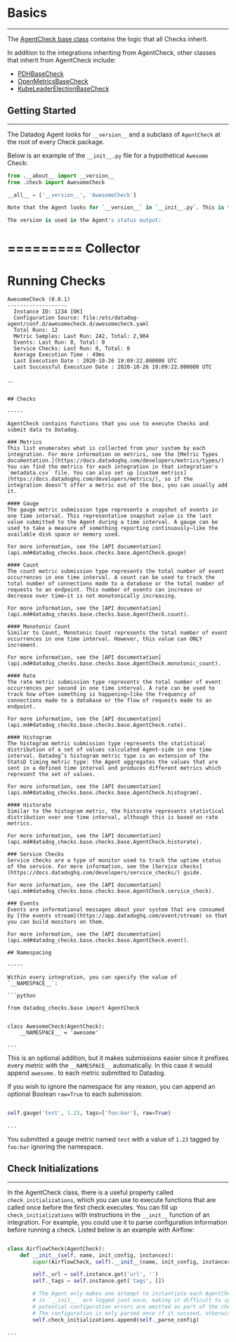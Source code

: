 # Basics

-----

The [AgentCheck base class](https://github.com/DataDog/integrations-core/blob/master/datadog_checks_base/datadog_checks/base/checks/base.py) contains the logic that all Checks inherit.

In addition to the integrations inheriting from AgentCheck, other classes that inherit from AgentCheck include:

- [PDHBaseCheck](https://github.com/DataDog/integrations-core/blob/master/datadog_checks_base/datadog_checks/base/checks/win/winpdh_base.py)
- [OpenMetricsBaseCheck](https://github.com/DataDog/integrations-core/blob/master/datadog_checks_base/datadog_checks/base/checks/openmetrics/base_check.py)
- [KubeLeaderElectionBaseCheck](https://github.com/DataDog/integrations-core/blob/master/datadog_checks_base/datadog_checks/base/checks/kube_leader/base_check.py)


## Getting Started

-----

The Datadog Agent looks for `__version__` and a subclass of `AgentCheck` at the root of every Check package.

Below is an example of the `__init__.py` file for a hypothetical `Awesome` Check:

```python
from .__about__ import __version__
from .check import AwesomeCheck

__all__ = ['__version__', 'AwesomeCheck']

Note that the Agent looks for `__version__` in `__init__.py`. This is the default location for all integrations, but it does not necessarily need to be put there. If no `__version__` is found, it will default to `0.0.0`.

The version is used in the Agent's status output:

```

=========
Collector
=========

  Running Checks
  ============== 

    AwesomeCheck (0.0.1)
    -------------------
      Instance ID: 1234 [OK]
      Configuration Source: file:/etc/datadog-agent/conf.d/awesomecheck.d/awesomecheck.yaml
      Total Runs: 12
      Metric Samples: Last Run: 242, Total: 2,904
      Events: Last Run: 0, Total: 0
      Service Checks: Last Run: 0, Total: 0
      Average Execution Time : 49ms
      Last Execution Date : 2020-10-26 19:09:22.000000 UTC
      Last Successful Execution Date : 2020-10-26 19:09:22.000000 UTC

...

```

## Checks

-----

AgentCheck contains functions that you use to execute Checks and submit data to Datadog.

### Metrics
This list enumerates what is collected from your system by each integration. For more information on metrics, see the [Metric Types documentation.](https://docs.datadoghq.com/developers/metrics/types/) You can find the metrics for each integration in that integration's `metadata.csv` file. You can also set up [custom metrics](https://docs.datadoghq.com/developers/metrics/), so if the integration doesn’t offer a metric out of the box, you can usually add it.

#### Gauge
The gauge metric submission type represents a snapshot of events in one time interval. This representative snapshot value is the last value submitted to the Agent during a time interval. A gauge can be used to take a measure of something reporting continuously—like the available disk space or memory used.

For more information, see the [API documentation](api.md#datadog_checks.base.checks.base.AgentCheck.gauge)

#### Count
The count metric submission type represents the total number of event occurrences in one time interval. A count can be used to track the total number of connections made to a database or the total number of requests to an endpoint. This number of events can increase or decrease over time—it is not monotonically increasing.

For more information, see the [API documentation](api.md#datadog_checks.base.checks.base.AgentCheck.count).

#### Monotonic Count
Similar to Count, Monotonic Count represents the total number of event occurrences in one time interval. However, this value can ONLY increment.

For more information, see the [API documentation](api.md#datadog_checks.base.checks.base.AgentCheck.monotonic_count).

#### Rate
The rate metric submission type represents the total number of event occurrences per second in one time interval. A rate can be used to track how often something is happening—like the frequency of connections made to a database or the flow of requests made to an endpoint.

For more information, see the [API documentation](api.md#datadog_checks.base.checks.base.AgentCheck.rate).

#### Histogram
The histogram metric submission type represents the statistical distribution of a set of values calculated Agent-side in one time interval. Datadog’s histogram metric type is an extension of the StatsD timing metric type: the Agent aggregates the values that are sent in a defined time interval and produces different metrics which represent the set of values.

For more information, see the [API documentation](api.md#datadog_checks.base.checks.base.AgentCheck.histogram).

#### Historate
Similar to the histogram metric, the historate represents statistical distribution over one time interval, although this is based on rate metrics.

For more information, see the [API documentation](api.md#datadog_checks.base.checks.base.AgentCheck.historate).

### Service Checks
Service checks are a type of monitor used to track the uptime status of the service. For more information, see the [Service checks](https://docs.datadoghq.com/developers/service_checks/) guide.

For more information, see the [API documentation](api.md#datadog_checks.base.checks.base.AgentCheck.service_check).

### Events
Events are informational messages about your system that are consumed by [the events stream](https://app.datadoghq.com/event/stream) so that you can build monitors on them.

For more information, see the [API documentation](api.md#datadog_checks.base.checks.base.AgentCheck.event).

## Namespacing

-----

Within every integration, you can specify the value of `__NAMESPACE__`:

```python

from datadog_checks.base import AgentCheck


class AwesomeCheck(AgentCheck):
    __NAMESPACE__ = 'awesome'

...

```

This is an optional addition, but it makes submissions easier since it prefixes every metric with the `__NAMESPACE__` automatically. In this case it would append `awesome.` to each metric submitted to Datadog.

If you wish to ignore the namespace for any reason, you can append an optional Boolean `raw=True` to each submission:


```python

self.gauge('test', 1.23, tags=['foo:bar'], raw=True)

...

```

You submitted a gauge metric named `test` with a value of `1.23` tagged by `foo:bar` ignoring the namespace.

## Check Initializations

-----

In the AgentCheck class, there is a useful property called `check_initializations`, which you can use to execute functions that are called once before the first check executes.
You can fill up `check_initializations` with instructions in the `__init__` function of an integration. For example, you could use it to parse configuration information before running a check. Listed below is an example with Airflow:

```python

class AirflowCheck(AgentCheck):
    def __init__(self, name, init_config, instances):
        super(AirflowCheck, self).__init__(name, init_config, instances)

        self._url = self.instance.get('url', '')
        self._tags = self.instance.get('tags', [])

        # The Agent only makes one attempt to instantiate each AgentCheck so any errors occurring
        # in `__init__` are logged just once, making it difficult to spot. Therefore,
        # potential configuration errors are emitted as part of the check run phase.
        # The configuration is only parsed once if it succeed, otherwise it's retried.
        self.check_initializations.append(self._parse_config)

...

```
